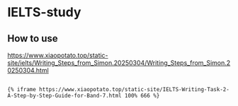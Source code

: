 # IELTS-study

## How to use

https://www.xiaopotato.top/static-site/ielts/Writing_Steps_from_Simon.20250304/Writing_Steps_from_Simon.20250304.html

```shell

{% iframe https://www.xiaopotato.top/static-site/IELTS-Writing-Task-2-A-Step-by-Step-Guide-for-Band-7.html 100% 666 %}

```
